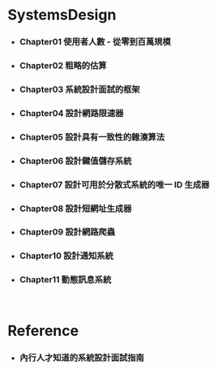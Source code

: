 SystemsDesign
=====
* ### Chapter01 使用者人數 - 從零到百萬規模
* ### Chapter02 粗略的估算
* ### Chapter03 系統設計面試的框架
* ### Chapter04 設計網路限速器
* ### Chapter05 設計具有一致性的雜湊算法
* ### Chapter06 設計鍵值儲存系統
* ### Chapter07 設計可用於分散式系統的唯一 ID 生成器
* ### Chapter08 設計短網址生成器
* ### Chapter09 設計網路爬蟲
* ### Chapter10 設計通知系統
* ### Chapter11 動態訊息系統
<br />

Reference
=====
* ### 內行人才知道的系統設計面試指南
